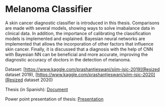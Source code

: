 # Melanoma Classifier

A skin cancer diagnostic classifier is introduced in this thesis. Comparisons are made with several models, showing ways to solve
imabalance data in clinical data. In addition, the importance of calibrating the classification models is implemented and explained. Bayesian neural networks are implemented that allows the incorporation of other factors that influence skin cancer.
Finally, it is discussed that a diagnosis with the help of CNN with Bayesian NN can be beneficial and more accurate,
improving the diagnostic accuracy of doctors in the detection of melanoma.

Dataset: [https://www.kaggle.com/prashantjeswani/siim-isic-2019](Resized dataset 2019), [https://www.kaggle.com/prashantjeswani/siim-isic-2020](Resized dataset 2020)

Thesis (in Spanish): [Document](Memoria_del_TFT.pdf)

Power point presentation of thesis: [Presentation](TFT_Prashant.pptx)
